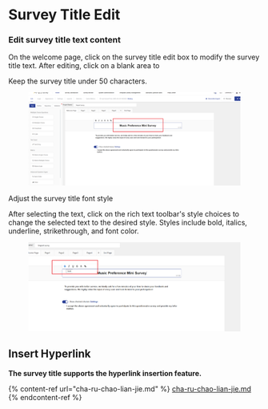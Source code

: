 # Survey Title Edit

### Edit survey title text content

On the welcome page, click on the survey title edit box to modify the survey title text. After editing, click on a blank area to

Keep the survey title under 50 characters.

<figure><img src="../../../.gitbook/assets/image (857).png" alt=""><figcaption></figcaption></figure>

Adjust the survey title font style

After selecting the text, click on the rich text toolbar's style choices to change the selected text to the desired style. Styles include bold, italics, underline, strikethrough, and font color.

<figure><img src="../../../.gitbook/assets/image (858).png" alt=""><figcaption></figcaption></figure>

## **Insert Hyperlink**

**The survey title supports the hyperlink insertion feature.**



{% content-ref url="cha-ru-chao-lian-jie.md" %}
[cha-ru-chao-lian-jie.md](cha-ru-chao-lian-jie.md)
{% endcontent-ref %}
